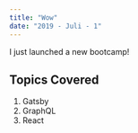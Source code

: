 ```yaml
---
title: "Wow"
date: "2019 - Juli - 1"
---
```


I just launched a new bootcamp!

## Topics Covered

1. Gatsby
2. GraphQL
3. React
